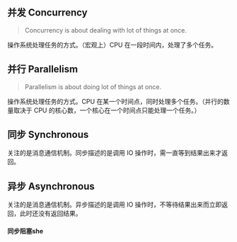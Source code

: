 ## 并发 Concurrency
> Concurrency is about dealing with lot of things at once.

操作系统处理任务的方式。（宏观上）CPU 在一段时间内，处理了多个任务。

## 并行 Parallelism
> Parallelism is about doing lot of things at once.

操作系统处理任务的方式。CPU 在某一个时间点，同时处理多个任务。（并行的数量取决于 CPU 的核心数，一个核心在一个时间点只能处理一个任务。）

## 同步 Synchronous

关注的是消息通信机制。同步描述的是调用 IO 操作时，需一直等到结果出来才返回。

## 异步 Asynchronous

关注的是消息通信机制。异步描述的是调用 IO 操作时，不等待结果出来而立即返回，此时还没有返回结果。

#### 同步阻塞she


<!--stackedit_data:
eyJoaXN0b3J5IjpbMzM5OTc2MjQ1LDc5NDcyNTU4NiwtMTU3NT
Y2MTcwOSwtODc1OTMzODk3LC0xMzQxMzk5ODUzLDE1OTk2MTgy
NDldfQ==
-->